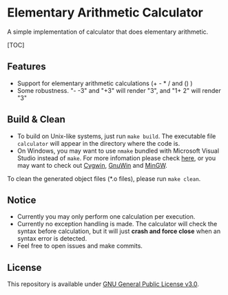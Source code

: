 # Elementary Arithmetic Calculator
A simple implementation of calculator that does elementary arithmetic.

[TOC]

## Features
* Support for elementary arithmetic calculations (+ - * / and () )
* Some robustness. "- -3" and "+3" will render "3", and "1+ 2" will render "3"

## Build & Clean
* To build on Unix-like systems, just run ```make build```. The executable file ```calculator``` will appear in the directory where the code is.
* On Windows, you may want to use ```nmake``` bundled with Microsoft Visual Studio instead of ```make```. For more infomation please check [here](https://stackoverflow.com/questions/2532234/how-to-run-a-makefile-in-windows), or you may want to check out [Cygwin](http://www.cygwin.com/), [GnuWin](http://gnuwin32.sourceforge.net/) and [MinGW](http://www.mingw.org/).

To clean the generated object files (*.o files), please run ```make clean```.

## Notice
* Currently you may only perform one calculation per execution.
* Currently no exception handling is made. The calculator will check the syntax before calculation, but it will just **crash and force close** when an syntax error is detected.
* Feel free to open issues and make commits.

## License
This repository is available under [GNU General Public License v3.0](https://www.gnu.org/licenses/gpl-3.0.en.html).
